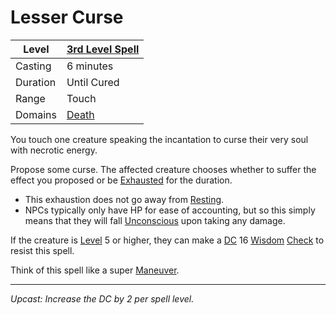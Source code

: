 # Lesser Curse

| Level    | [3rd Level Spell](../../../Spell%20Level.md) |
| -------- | -------------------------------------------- |
| Casting  | 6 minutes                                    |
| Duration | Until Cured                                  |
| Range    | Touch                                        |
| Domains  | [Death](../../../Spell%20Domains/Death.md)   |

You touch one creature speaking the incantation to curse their very soul with necrotic energy.

Propose some curse. The affected creature chooses whether to suffer the effect you proposed or be [Exhausted](../../../../Conditions/Exhausted.md) for the duration. 
- This exhaustion does not go away from [Resting](../../../../Game%20Procedures/Resting.md).
- NPCs typically only have HP for ease of accounting, but so this simply means that they will fall [Unconscious](../../../../Conditions/Unconscious.md) upon taking any damage.

If the creature is [Level](../../../../Player%20Characters/Derived%20Statistics/Level.md) 5 or higher, they can make a [DC](../../../../Game%20Procedures/DC.md) 16 [Wisdom](../../../../Player%20Characters/Chosen%20Statistics/Wisdom.md) [Check](../../../../Game%20Procedures/Check.md) to resist this spell.

Think of this spell like a super [Maneuver](../../../../Game%20Procedures/Maneuver.md).

---
*Upcast: Increase the DC by 2 per spell level.*